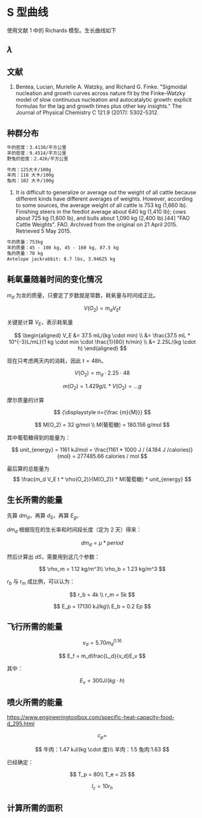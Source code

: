 # S 型曲线

使用文献 1 中的 Richards 模型。生长曲线如下

## $\lambda$

## 文献

1. Bentea, Lucian, Murielle A. Watzky, and Richard G. Finke. "Sigmoidal nucleation and growth curves across nature fit by the Finke–Watzky model of slow continuous nucleation and autocatalytic growth: explicit formulas for the lag and growth times plus other key insights." The Journal of Physical Chemistry C 121.9 (2017): 5302-5312.

## 种群分布

```txt
牛的密度：3.4130/平方公里
羊的密度：9.4514/平方公里
野兔的密度：2.426/平方公里
```

```txt
牛肉：125大卡/100g
羊肉：118 大卡/100g
兔肉：102 大卡/100g
```

1. It is difficult to generalize or average out the weight of all cattle because different kinds have different averages of weights. However, according to some sources, the average weight of all cattle is 753 kg (1,660 lb). Finishing steers in the feedlot average about 640 kg (1,410 lb); cows about 725 kg (1,600 lb), and bulls about 1,090 kg (2,400 lb).[44] "FAO Cattle Weights". FAO. Archived from the original on 21 April 2015. Retrieved 5 May 2015.

```txt
牛的质量：753kg
羊的质量：45 - 100 kg, 45 - 160 kg, 87.5 kg
兔的质量：70 kg
Antelope jackrabbit: 8.7 lbs, 3.94625 kg
```

## 耗氧量随着时间的变化情况

$m_d$ 为龙的质量，只要定了岁数就是常数，耗氧量与时间成正比。

$$
V(O_2) = m_d V_E t
$$

关键是计算 $V_E$，表示耗氧量

$$
\begin{aligned}
    V_E &= 37.5 mL/(kg \cdot min) \\
&= \frac{37.5 mL * 10^{-3}L/mL}{1 kg \cdot min \cdot \frac{1}{60} h/min} \\
&= 2.25L/(kg \cdot h)
\end{aligned}
$$

现在只考虑两天内的消耗，因此 $t = 48h$。

$$
V(O_2) = m_d \cdot 2.25 \cdot 48
$$

$$
m(O_2) = 1.429 g/L * V(O_2) = ...g
$$

摩尔质量的计算

$$
{\displaystyle n={\frac {m}{M}}}
$$

$$
M(O_2) = 32 g/mol \\
M(葡萄糖) = 180.156 g/mol
$$

其中葡萄糖得到的能量为：

$$
unit_{energy} = 1161 kJ/mol = \frac{1161 * 1000 J / (4.184 J /calories)}{mol} = 277485.66 calories / mol
$$

最后算的总能量为
$$
\frac{m_d V_E t * \rho(O_2)}{M(O_2)} * M(葡萄糖) * unit_{energy}
$$

## 生长所需的能量

先算 $dm_d$，再算 $d_S$，再算 $E_g$。

$dm_d$ 根据现在的生长率和时间段长度（定为 2 天）得来：

$$
dm_d = \mu * period
$$

然后计算出 $dS$，需要用到这几个参数：

$$
\rho_m = 1.12 kg/m^3\\
\rho_b = 1.23 kg/m^3
$$

$r_b$ 与 $r_m$ 成比例，可以认为：

$$
r_b = 4k \\
r_m = 5k
$$

$$
E_p = 17130 kJ/kg\\
E_b = 0.2 Ep
$$

## 飞行所需的能量

$$
v_d = 5.70 m_d^{0.16}
$$

$$
E_f = m_d\frac{L_d}{v_d}E_v
$$

其中：

$$
E_v = 300 J/(kg \cdot h)
$$

## 喷火所需的能量

https://www.engineeringtoolbox.com/specific-heat-capacity-food-d_295.html

$$
c_p = 
$$

$$
牛肉：1.47 kJ/(kg \cdot 度)\\
羊肉：1.5
兔肉:1.63
$$

已经确定：

$$
T_p = 80\\
T_e = 25
$$

$$
l_c = 10 r_h
$$

## 计算所需的面积

